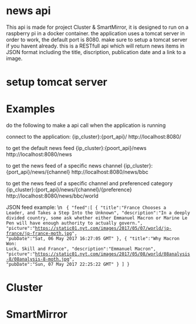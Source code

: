 # news api
This api is made for project Cluster & SmartMirror, it is designed to run on a raspberry pi in a docker container. the application uses a tomcat server in order to work, the default port is 8080. make sure to setup a tomcat server if you havent already.
this is a RESTfull api which will return news items in JSON format including the title, discription, publication date and a link to a image. 

# setup tomcat server

# Examples

do the following to make a api call when the application is running

connect to the application:
{ip_cluster}:{port_api}/
http://localhost:8080/

to get the default news feed 
{ip_cluster}:{poort_api}/news 
http://localhost:8080/news

to get the news feed of a specific news channel
{ip_cluster}:{port_api}/news/{channel} 
http://localhost:8080/news/bbc

to get the news feed of a specific channel and preferenced category
{ip_cluster}:{port_api}/news/{channel}/{preference} 
http://localhost:8080/news/bbc/world

JSON feed example: \n
<code>
{
    "feed":[
       {
          "title":"France Chooses a Leader, and Takes a Step Into the Unknown",
          "description":"In a deeply divided country, some ask whether either Emmanuel Macron or Marine Le Pen will have enough authority to actually govern.",
          "picture":"https://static01.nyt.com/images/2017/05/07/world/jp-france/jp-france-moth.jpg",
          "pubDate":"Sat, 06 May 2017 16:27:05 GMT"
       },
       {
          "title":"Why Macron Won: Luck, Skill and France",
          "description":"Emmanuel Macron",
          "picture":"https://static01.nyt.com/images/2017/05/08/world/08analysis-8/08analysis-8-moth.jpg",
          "pubDate":"Sun, 07 May 2017 22:25:22 GMT"
       }
   ]
}
</code>


# Cluster

# SmartMirror
